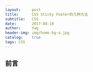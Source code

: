 ```yaml
---
layout:     post
title:      CSS Sticky Footer的几种方法
subtitle:   CSS
date:       2017-08-10
author:     Ywg
header-img: img/home-bg-o.jpg
catalog:    true
tags: CSS
---
```


## 前言
